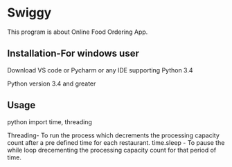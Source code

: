 # Swiggy

This program is about Online Food Ordering App.

## Installation-For windows user

Download VS code or Pycharm or any IDE supporting Python 3.4

Python version 3.4 and greater


## Usage

python
import time, threading

Threading- To run the process which decrements the processing capacity count after a pre defined time for each restaurant.
time.sleep - To pause the while loop drecementing the processing capacity count for that period of time.
